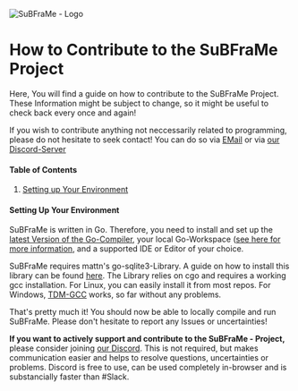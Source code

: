 ![SuBFraMe - Logo](https://www.fuchstim.de/subframe/res/img/logo/logo-1-nobg_medium.png)
# How to Contribute to the SuBFraMe Project
Here, You will find a guide on how to contribute to the SuBFraMe Project. These Information might be subject to change, so it might be useful to check back every once and again!

If you wish to contribute anything not neccessarily related to programming, please do not hesitate to seek contact! You can do so via [EMail](mailto:subframe@gp.ftim.eu) or via [our Discord-Server](https://discord-link-coming-soon.com)

#### Table of Contents
1. [Setting up Your Environment](#setting-up-your-environment)

#### Setting Up Your Environment
SuBFraMe is written in Go. Therefore, you need to install and set up the [latest Version of the Go-Compiler](https://golang.org/dl/), your local Go-Workspace ([see here for more information](https://golang.org/doc/install), and a supported IDE or Editor of your choice. 

SuBFraMe requires mattn's go-sqlite3-Library. A guide on how to install this library can be found [here](http://mattn.github.io/go-sqlite3/). The Library relies on cgo and requires a working gcc installation. For Linux, you can easily install it from most repos. For Windows, [TDM-GCC](http://tdm-gcc.tdragon.net/download) works, so far without any problems.

That's pretty much it! You should now be able to locally compile and run SuBFraMe. Please don't hesitate to report any Issues or uncertainties!

**If you want to actively support and contribute to the SuBFraMe - Project,** please consider joining [our Discord](https://discord-link-coming-soon.com). This is not required, but makes communication easier and helps to resolve questions, uncertainties or problems. Discord is free to use, can be used completely in-browser and is substancially faster than #Slack. 
